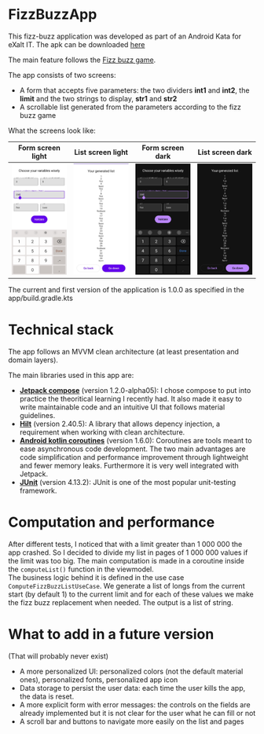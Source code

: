 # FizzBuzzApp

This fizz-buzz application was developed as part of an Android Kata for eXalt IT. The apk can be downloaded [here](previews/fizzbuzzapp_release_1.0.0.apk)

The main feature follows the [Fizz buzz game](https://en.wikipedia.org/wiki/Fizz_buzz).

The app consists of two screens:
 - A form that accepts five parameters: the two dividers **int1** and **int2**, the **limit** and the two strings to display, **str1** and **str2**
 - A scrollable list generated from the parameters according to the fizz buzz game

What the screens look like:

| Form screen light | List screen light | Form screen dark | List screen dark |
|-------------------|-------------------|------------------|------------------|
| ![form light mode](https://github.com/Hsb511/FizzBuzzApp/blob/main/previews/form_light_mode.jpg?raw=true) | ![list light mode](https://github.com/Hsb511/FizzBuzzApp/blob/main/previews/list_light_mode.jpg?raw=true) | ![form dark mode](https://github.com/Hsb511/FizzBuzzApp/blob/main/previews/form_dark_mode.jpg?raw=true) | ![list dark mode](https://github.com/Hsb511/FizzBuzzApp/blob/main/previews/list_dark_mode.jpg?raw=true) |

The current and first version of the application is 1.0.0 as specified in the app/build.gradle.kts

# Technical stack

The app follows an MVVM clean architecture (at least presentation and domain layers). 

The main libraries used in this app are:
- **[Jetpack compose](https://developer.android.com/jetpack/compose)** (version 1.2.0-alpha05): I chose compose to put into practice the theoritical learning I recently had. It also made it easy to write maintainable code and an intuitive UI that follows material guidelines.
- **[Hilt](https://developer.android.com/training/dependency-injection/hilt-android)** (version 2.40.5): A library that allows depency injection, a requirement when working with clean architecture.
- **[Android kotlin coroutines](https://developer.android.com/kotlin/coroutines)** (version 1.6.0): Coroutines are tools meant to ease asynchronous code development. The two main advantages are code simplification and performance improvement through lightweight and fewer memory leaks. Furthermore it is very well integrated with Jetpack.
- **[JUnit](https://developer.android.com/training/testing/local-tests#test-class)** (version 4.13.2): JUnit is one of the most popular unit-testing framework.

# Computation and performance

After different tests, I noticed that with a limit greater than 1 000 000 the app crashed. So I decided to divide my list in pages of 1 000 000 values if the limit was too big. The main computation is made in a coroutine inside the `computeList()` function in the viewmodel.  
The business logic behind it is defined in the use case `ComputeFizzBuzzListUseCase`. We generate a list of longs from the current start (by default 1) to the current limit and for each of these values we make the fizz buzz replacement when needed. The output is a list of string.

# What to add in a future version
(That will probably never exist)

- A more personalized UI: personalized colors (not the default material ones), personalized fonts, personalized app icon 
- Data storage to persist the user data: each time the user kills the app, the data is reset.
- A more explicit form with error messages: the controls on the fields are already implemented but it is not clear for the user what he can fill or not
- A scroll bar and buttons to navigate more easily on the list and pages
